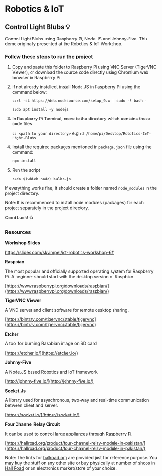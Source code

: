 # Robotics & IoT
## Control Light Blubs 💡
Control Light Blubs using Raspberry Pi, Node.JS and Johnny-Five. This demo originally presented at the Robotics &amp; IoT Workshop.

### Follow these steps to run the project

1) Copy and paste this folder to Raspberry Pi using VNC Server (TigerVNC Viewer), or download the source code directly using Chromium web browser in Raspberry Pi.

2) If not already installed, install Node.JS in Raspberry Pi using the command below:

    `curl -sL https://deb.nodesource.com/setup_9.x | sudo -E bash -`
    
    `sudo apt install -y nodejs`

3) In Raspberry Pi Terminal, move to the directory which contains these code files

    `cd <path to your directory>`
    e.g
    `cd /home/pi/Desktop/Robotics-IoT-Light-Blubs`


4) Install the required packages mentioned in `package.json` file using the command:

    `npm install`

5) Run the script

    `sudo $(which node) bulbs.js`


If everything works fine, it should create a folder named `node_modules` in the project directory.

Note: It is recommended to install node modules (packages) for each project separately in the project directory.

Good Luck! 👍


### Resources


**Workshop Slides**

https://slides.com/skyimpel/iot-robotics-workshop-6# 


**Raspbian**

The most popular and officially supported operating system for Raspberry Pi. A beginner should start with the desktop version of Raspbian.

[https://www.raspberrypi.org/downloads/raspbian/](https://www.raspberrypi.org/downloads/raspbian/)


**TigerVNC Viewer**

A VNC server and client software for remote desktop sharing.

[https://bintray.com/tigervnc/stable/tigervnc](https://bintray.com/tigervnc/stable/tigervnc)


**Etcher**

A tool for burning Raspbian image on SD card.

[https://etcher.io/](https://etcher.io/)


**Johnny-Five**

A Node.JS based Robotics and IoT framework.

[http://johnny-five.io/](http://johnny-five.io/)


**Socket.Js**

A library used for asynchronous, two-way and real-time communication between client and server.

[https://socket.io/](https://socket.io/)


**Four Channel Relay Circuit**

It can be used to control large appliances through Raspberry Pi.

[https://hallroad.org/product/four-channel-relay-module-in-pakistan/](https://hallroad.org/product/four-channel-relay-module-in-pakistan/)


Note: The links for [hallroad.org](https://hallroad.org/) are provided just for reference purpose. You may buy the stuff on any other site or buy physically at number of shops in [Hall Road](https://www.openstreetmap.org/#map=17/31.56402/74.31749) or an electronics market/store of your choice.